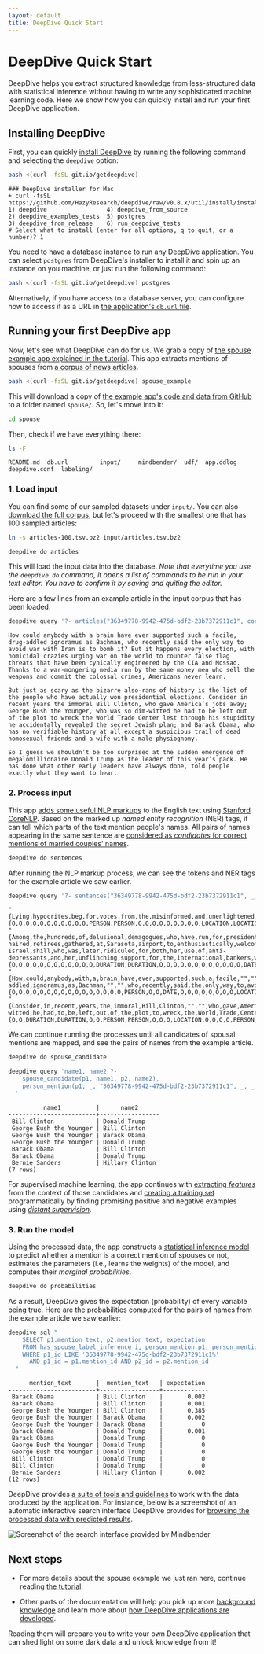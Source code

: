 ```yaml
---
layout: default
title: DeepDive Quick Start
---
```


# DeepDive Quick Start

DeepDive helps you extract structured knowledge from less-structured data with statistical inference without having to write any sophisticated machine learning code.
Here we show how you can quickly install and run your first DeepDive application.


## Installing DeepDive

First, you can quickly [install DeepDive](installation.md) by running the following command and selecting the `deepdive` option:

```bash
bash <(curl -fsSL git.io/getdeepdive)
```

```
### DeepDive installer for Mac
+ curl -fsSL https://github.com/HazyResearch/deepdive/raw/v0.8.x/util/install/install.Mac.sh
1) deepdive                 4) deepdive_from_source
2) deepdive_examples_tests  5) postgres
3) deepdive_from_release    6) run_deepdive_tests
# Select what to install (enter for all options, q to quit, or a number)? 1
```


You need to have a database instance to run any DeepDive application.
You can select `postgres` from DeepDive's installer to install it and spin up an instance on you machine, or just run the following command:

```bash
bash <(curl -fsSL git.io/getdeepdive) postgres
```

Alternatively, if you have access to a database server, you can configure how to access it as a URL in [the application's `db.url` file](deepdiveapp.md#db-url).



## Running your first DeepDive app

Now, let's see what DeepDive can do for us.
We grab a copy of [the spouse example app explained in the tutorial](example-spouse.md).
This app extracts mentions of spouses from [a corpus of news articles][corpus].

[corpus]: http://research.signalmedia.co/newsir16/signal-dataset.html "The Signal Media One-Million News Articles Dataset"

```bash
bash <(curl -fsSL git.io/getdeepdive) spouse_example
```

This will download a copy of [the example app's code and data from GitHub](../examples/spouse/) to a folder named `spouse/`.
So, let's move into it:

```bash
cd spouse
```

Then, check if we have everything there:

```bash
ls -F
```
```
README.md  db.url         input/     mindbender/  udf/	app.ddlog  deepdive.conf  labeling/
```

### 1. Load input

You can find some of our sampled datasets under `input/`.
You can also [download the full corpus][corpus], but let's proceed with the smallest one that has 100 sampled articles:

```bash
ln -s articles-100.tsv.bz2 input/articles.tsv.bz2
```
```bash
deepdive do articles
```

This will load the input data into the database.
*Note that everytime you use the `deepdive do` command, it opens a list of commands to be run in your text editor. You have to confirm it by saving and quiting the editor.*

Here are a few lines from an example article in the input corpus that has been loaded.

```bash
deepdive query '?- articles("36349778-9942-475d-bdf2-23b7372911c1", content).' format=csv | tail -n +15 | head -5
```
```
How could anybody with a brain have ever supported such a facile, drug-addled ignoramus as Bachman, who recently said the only way to avoid war with Iran is to bomb it? But it happens every election, with homicidal crazies urging war on the world to counter false flag threats that have been cynically engineered by the CIA and Mossad. Thanks to a war-mongering media run by the same money men who sell the weapons and commit the colossal crimes, Americans never learn.

But just as scary as the bizarre also-rans of history is the list of the people who have actually won presidential elections. Consider in recent years the immoral Bill Clinton, who gave America’s jobs away; George Bush the Younger, who was so dim-witted he had to be left out of the plot to wreck the World Trade Center lest through his stupidity he accidentally revealed the secret Jewish plan; and Barack Obama, who has no verifiable history at all except a suspicious trail of dead homosexual friends and a wife with a male physiognomy.

So I guess we shouldn’t be too surprised at the sudden emergence of megalomillionaire Donald Trump as the leader of this year’s pack. He has done what other early leaders have always done, told people exactly what they want to hear.

```

<!--
<todo>find a better doc_id to show here, that contains well known people in the same sentence</todo>
-->

### 2. Process input

This app [adds some useful NLP markups](example-spouse.md#1-2-adding-nlp-markups) to the English text using [Stanford CoreNLP](http://stanfordnlp.github.io/CoreNLP/).
Based on the marked up *named entity recognition* (NER) tags, it can tell which parts of the text mention people's names.
All pairs of names appearing in the same sentence are [considered as *candidates* for correct mentions of married couples' names](example-spouse.md#1-3-extracting-candidate-relation-mentions).

```bash
deepdive do sentences
```

After running the NLP markup process, we can see the tokens and NER tags for the example article we saw earlier.

```bash
deepdive query '?- sentences("36349778-9942-475d-bdf2-23b7372911c1", _, _, tokens, _, _, ner_tags, _, _, _).' format=csv | grep PERSON | head -5
```
```
"{Lying,hypocrites,beg,for,votes,from,the,misinformed,and,unenlightened,By,John,Kaminski,http://renegadetribune.com/author/kaminski/,http://therebel.is/kaminski,Anyone,who,runs,for,president,of,the,United,States,must,supervise,the,robbery,and,murder,of,innocent,countries,"","",promise,to,maintain,the,unjust,slave,system,of,the,international,bankers,"","",and,lie,about,everything,that,pertains,to,the,safety,of,the,American,people,"","",because,there,is,no,safety,for,anyone,in,these,desperate,times,as,long,as,Jewish,controlled,puppets,continue,to,wreak,havoc,on,the,entire,world,.}","{O,O,O,O,O,O,O,O,O,O,O,PERSON,PERSON,O,O,O,O,O,O,O,O,O,LOCATION,LOCATION,O,O,O,O,O,O,O,O,O,O,O,O,O,O,O,O,O,O,O,O,O,O,O,O,O,O,O,O,O,O,O,O,O,MISC,O,O,O,O,O,O,O,O,O,O,O,O,O,O,O,O,MISC,O,O,O,O,O,O,O,O,O,O,O}"
"{Among,the,hundreds,of,delusional,demagogues,who,have,run,for,president,over,the,years,"","",the,most,pathetic,scene,I,ever,witnessed,personally,was,in,the,2012,race,when,a,large,crowd,of,white-haired,retirees,gathered,at,Sarasota,airport,to,enthusiastically,welcome,Minnesota,Rep.,Michelle,Bachman,"","",a,pro-Israel,shill,who,was,later,ridiculed,for,both,her,use,of,anti-depressants,and,her,unflinching,support,for,the,international,bankers,who,have,deliberately,sabotaged,the,American,economy,for,more,than,a,hundred,years,.}","{O,O,O,O,O,O,O,O,O,O,O,O,DURATION,DURATION,O,O,O,O,O,O,O,O,O,O,O,O,DATE,O,O,O,O,O,O,O,O,O,O,LOCATION,O,O,O,O,LOCATION,O,PERSON,PERSON,O,O,MISC,O,O,O,O,O,O,O,O,O,O,O,O,O,O,O,O,O,O,O,O,O,O,O,O,MISC,O,O,O,O,O,DURATION,DURATION,O}"
"{How,could,anybody,with,a,brain,have,ever,supported,such,a,facile,"","",drug-addled,ignoramus,as,Bachman,"","",who,recently,said,the,only,way,to,avoid,war,with,Iran,is,to,bomb,it,?}","{O,O,O,O,O,O,O,O,O,O,O,O,O,O,O,O,PERSON,O,O,DATE,O,O,O,O,O,O,O,O,LOCATION,O,O,O,O,O}"
"{Consider,in,recent,years,the,immoral,Bill,Clinton,"","",who,gave,America,'s,jobs,away,;,George,Bush,the,Younger,"","",who,was,so,dim-witted,he,had,to,be,left,out,of,the,plot,to,wreck,the,World,Trade,Center,lest,through,his,stupidity,he,accidentally,revealed,the,secret,Jewish,plan,;,and,Barack,Obama,"","",who,has,no,verifiable,history,at,all,except,a,suspicious,trail,of,dead,homosexual,friends,and,a,wife,with,a,male,physiognomy,So,I,guess,we,should,n't,be,too,surprised,at,the,sudden,emergence,of,megalomillionaire,Donald,Trump,as,the,leader,of,this,year,'s,pack,.}","{O,O,DURATION,DURATION,O,O,PERSON,PERSON,O,O,O,LOCATION,O,O,O,O,PERSON,PERSON,PERSON,PERSON,O,O,O,O,O,O,O,O,O,O,O,O,O,O,O,O,O,ORGANIZATION,ORGANIZATION,ORGANIZATION,O,O,O,O,O,O,O,O,O,MISC,O,O,O,PERSON,PERSON,O,O,O,O,O,O,O,O,O,O,O,O,O,O,O,O,O,O,O,O,O,O,O,O,O,O,O,O,O,O,O,O,O,O,O,O,O,O,PERSON,PERSON,O,O,O,O,DATE,DATE,O,O,O}"
```


We can continue running the processes until all candidates of spousal mentions are mapped, and see the pairs of names from the example article.

```bash
deepdive do spouse_candidate
```
```bash
deepdive query 'name1, name2 ?-
    spouse_candidate(p1, name1, p2, name2),
    person_mention(p1, _, "36349778-9942-475d-bdf2-23b7372911c1", _, _, _).
  '
```
```
          name1          |      name2
-------------------------+-----------------
 Bill Clinton            | Donald Trump
 George Bush the Younger | Bill Clinton
 George Bush the Younger | Barack Obama
 George Bush the Younger | Donald Trump
 Barack Obama            | Bill Clinton
 Barack Obama            | Donald Trump
 Bernie Sanders          | Hillary Clinton
(7 rows)
```

For supervised machine learning, the app continues with [extracting *features*](example-spouse.md#1-4-extracting-features-for-each-candidate) from the context of those candidates and [creating a training set](example-spouse.md#3-learning-amp-inference-model-specification) programmatically by finding promising positive and negative examples using [*distant supervision*](distant_supervision.md).

### 3. Run the model

Using the processed data, the app constructs a [statistical inference model](inference.md) to predict whether a mention is a correct mention of spouses or not, estimates the parameters (i.e., learns the weights) of the model, and computes their *marginal probabilities*.

```bash
deepdive do probabilities
```

As a result, DeepDive gives the expectation (probability) of every variable being true.
Here are the probabilities computed for the pairs of names from the example article we saw earlier:

```bash
deepdive sql "
    SELECT p1.mention_text, p2.mention_text, expectation
    FROM has_spouse_label_inference i, person_mention p1, person_mention p2
    WHERE p1_id LIKE '36349778-9942-475d-bdf2-23b7372911c1%'
      AND p1_id = p1.mention_id AND p2_id = p2.mention_id
  "
```
<!-- TODO switch to DDlog once it gets access to inference results -->
```
      mention_text       |  mention_text   | expectation
-------------------------+-----------------+-------------
 Barack Obama            | Bill Clinton    |       0.002
 Barack Obama            | Bill Clinton    |       0.001
 George Bush the Younger | Bill Clinton    |       0.385
 George Bush the Younger | Barack Obama    |       0.002
 George Bush the Younger | Barack Obama    |           0
 Barack Obama            | Donald Trump    |       0.001
 Barack Obama            | Donald Trump    |           0
 George Bush the Younger | Donald Trump    |           0
 George Bush the Younger | Donald Trump    |           0
 Bill Clinton            | Donald Trump    |           0
 Bill Clinton            | Donald Trump    |           0
 Bernie Sanders          | Hillary Clinton |       0.002
(12 rows)
```

DeepDive provides [a suite of tools and guidelines](development-cycle.md#3-evaluate-amp-debug) to work with the data produced by the application.
For instance, below is a screenshot of an automatic interactive search interface DeepDive provides for [browsing the processed data with predicted results](browsing.md).

![Screenshot of the search interface provided by Mindbender](images/browsing_results.png)



## Next steps

* For more details about the spouse example we just ran here, continue reading [the tutorial](example-spouse.md).

* Other parts of the documentation will help you pick up more [background knowledge](index.md#background-reading) and learn more about [how DeepDive applications are developed](development-cycle.md).

Reading them will prepare you to write your own DeepDive application that can shed light on some dark data and unlock knowledge from it!
